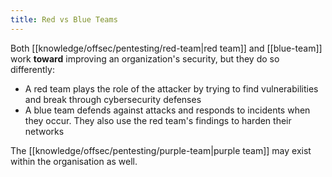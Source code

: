```yaml
---
title: Red vs Blue Teams
---
```


Both [[knowledge/offsec/pentesting/red-team|red team]] and [[blue-team]] work **toward** improving an organization's security, but they do so differently:

- A red team plays the role of the attacker by trying to find vulnerabilities and break through cybersecurity defenses
- A blue team defends against attacks and responds to incidents when they occur. They also use the red team's findings to harden their networks

The [[knowledge/offsec/pentesting/purple-team|purple team]] may exist within the organisation as well.
